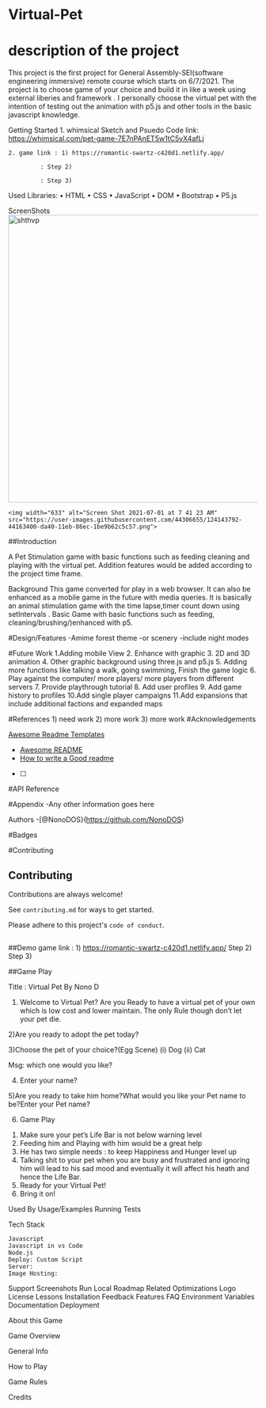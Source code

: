 # Virtual-Pet

# description of the project 

This project is the first project for General Assembly-SEI(software engineering immersive) remote course which starts on 6/7/2021. The project is to choose game of your choice and build it in like a week using external liberies and framework .
I personally choose the virtual pet with the intention of testing out the animation with p5.js and other tools in the basic javascript knowledge.

<!-- #Timeline @credited to [@jonathanherman1]
BY JUNE 25TH 
	Choose the game and the title 

	Wireframe the main game screen (view on whimsical)

	PseudoCode GamePlay

By 25th, the end of Class
	submit Github Repo

By jun 29, end of the class

	Deploy the game
	
	Project presentation

	Intro of the Project (README)

	Demonstrate project 
		deploy the game and launch the game from the link from ReadME

		Play the game

	Discuss the code
		show js and its functions and how it works

		some HTML and CSS 

	Share the experiences?
		What are the biggest challenges?

		What are the key takeaways/learnings?
 Technical Requirements:
	•	 Renders a working game in browser
	•	 Win/loss logic and renders win/loss  messages in HTML
	•	 Properly indented HTML, CSS, and JS with consistent vertical white space
	•	 Light/Dark mode
	•	 Uses CSS Flexbox/Grid
	•	 Consistent and polished UI
	•	 No remaining dead or commented out code
	•	 Sensibly named functions and variables
	•	 Consistent code choices
	•	 Deployed online   -->


Getting Started 
	1. whimsical Sketch and Psuedo Code
   		link: https://whimsical.com/pet-game-7E7nPAnET5w1tC5vX4afLj
		
	2. game link : 1) https://romantic-swartz-c420d1.netlify.app/
                     
		     : Step 2)
                     
		     : Step 3)
	
	

Used Libraries:
	•	HTML
	•	CSS
	•	JavaScript
	•	DOM
    	•   	Bootstrap
    	•   	P5.js
<!--     	•   three.js -->


ScreenShots
	<img width="581" alt="shthvp" src="https://user-images.githubusercontent.com/44306655/124156608-b0973000-da4c-11eb-95a4-2cf99c5b64dd.png">

	<img width="633" alt="Screen Shot 2021-07-01 at 7 41 23 AM" src="https://user-images.githubusercontent.com/44306655/124143792-44163400-da40-11eb-86ec-1be9b62c5c57.png">

##Introduction

A Pet Stimulation game with basic functions such as feeding cleaning and playing with the virtual pet. Addition features would be added according to the project time frame.

Background
This game converted for play in a web browser. It can also be enhanced as a mobile game in the future with media queries. It is basically an animal stimulation game with the time lapse,timer count down using setIntervals . Basic Game with basic functions such as feeding, cleaning/brushing/)enhanced with p5.

#Design/Features
	-Amime forest theme
	-or scenery
	-include night modes

#Future Work 
	1.Adding mobile View
	2. Enhance with graphic
	3. 2D and 3D animation
	4. Other graphic background using three.js and p5.js
	5. Adding more functions like talking a walk, going swimming, Finish the game logic
	6. Play against the computer/ more players/ more players from different servers
 	7. Provide playthrough tutorial
 	8. Add user profiles
 	9. Add game history to profiles
 	10.Add single player campaigns
 	11.Add expansions that include additional factions  and expanded maps 

#References 
	1) need work
	2) more work 
	3) more work
#Acknowledgements

[Awesome Readme Templates](https://awesomeopensource.com/project/elangosundar/awesome-README-templates)
 - [Awesome README](https://github.com/matiassingers/awesome-readme)
 - [How to write a Good readme](https://bulldogjob.com/news/449-how-to-write-a-good-readme-for-your-github-project)
 - [ ]

#API Reference

#Appendix
-Any other information goes here

Authors
-[@NonoDOS}(https://github.com/NonoDOS)

#Badges



#Contributing
## Contributing

Contributions are always welcome!

See `contributing.md` for ways to get started.

Please adhere to this project's `code of conduct`.
##


##Demo
  game link : 1) https://romantic-swartz-c420d1.netlify.app/
                     Step 2)
                     Step 3)

##Game Play

Title : Virtual Pet By Nono D

1) Welcome to Virtual Pet? Are you Ready to have a virtual pet of your own which is low cost and lower maintain. The only Rule though don’t let your pet die.

2)Are you ready to adopt the pet today?

3)Choose the pet of your choice?(Egg Scene)
	(i) Dog
	(ii) Cat

Msg: which one would you like?

4) Enter your name?

5)Are you ready to take him home?What would you like your Pet name to be?Enter your Pet name?

6) Game Play

1. Make sure your pet’s Life Bar is not below warning level
2. Feeding him and Playing with him would be a great help
3. He has two simple needs : to keep Happiness and Hunger level up
4. Talking shit to your pet when you are busy and frustrated and ignoring him will lead to his sad mood and eventually it will affect his heath and hence the Life Bar.
5. Ready for your Virtual Pet!
6. Bring it on!



Used By
Usage/Examples
Running Tests

Tech Stack

	Javascript
	Javascript in vs Code
	Node.js
	Deploy: Custom Script
	Server:
	Image Hosting:

Support
Screenshots
Run Local
Roadmap
Related
Optimizations
Logo
License
Lessons
Installation
Feedback
Features
FAQ
Environment Variables
Documentation
Deployment



 About this Game

 Game Overview

 General Info

 How to Play

 Game Rules

 Credits


